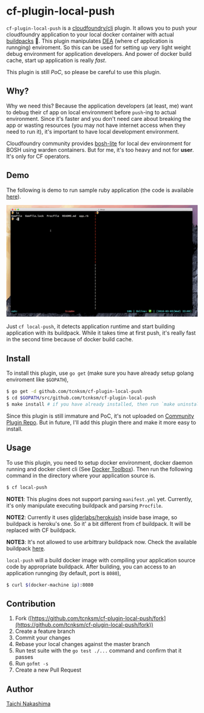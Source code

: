 # cf-plugin-local-push

`cf-plugin-local-push` is a [cloudfoundry/cli](https://github.com/cloudfoundry/cli) plugin. It allows you to push your cloudfoundry application to your local docker container with actual [buildpacks](http://docs.cloudfoundry.org/buildpacks/) :whale:. This plugin manipulates [DEA](https://docs.cloudfoundry.org/concepts/architecture/execution-agent.html) (where cf application is runnging) enviroment. So this can be used for setting up very light weight debug environment for application developers. And power of docker build cache, start up application is really *fast*.

This plugin is still *PoC*, so please be careful to use this plugin.  

## Why?

Why we need this? Because the application developers (at least, me) want to debug their cf app on local environment before `push`-ing to actual environment. Since it's faster and you don't need care about breaking the app or wasting resources (you may not have internet access when they need to run it), it's important to have local development environment.

Cloudfoundry community provides [bosh-lite](https://github.com/cloudfoundry/bosh-lite) for local dev environment for BOSH using warden containers. But for me, it's too heavy and not for **user**. It's only for CF operators. 

## Demo

The following is demo to run sample ruby application (the code is available [here](/sample)).

![demo](/doc/local-push.gif)

Just `cf local-push`, it detects application runtime and start building application with its buildpack. While it takes time at first push, it's really fast in the second time because of docker build cache.

## Install

To install this plugin, use `go get` (make sure you have already setup golang enviroment like `$GOPATH`),

```bash
$ go get -d github.com/tcnksm/cf-plugin-local-push
$ cd $GOPATH/src/github.com/tcnksm/cf-plugin-local-push
$ make install # if you have already installed, then run `make uninstall` before
```

Since this plugin is still immature and PoC, it's not uploaded on [Community Plugin Repo](http://plugins.cloudfoundry.org/ui/). But in future, I'll add this plugin there and make it more easy to install.

## Usage

To use this plugin, you need to setup docker environment, docker daemon running and docker client cli (See [Docker Toolbox](https://www.docker.com/products/docker-toolbox)). Then run the following command in the directory where your application source is.

```bash
$ cf local-push
```

**NOTE1**: This plugins does not support parsing `manifest.yml` yet. Currently, it's only manipulate executing buildpack and parsing `Procfile`.

**NOTE2**: Currently it uses [gliderlabs/herokuish](https://github.com/gliderlabs/herokuish) inside base image, so buildpack is heroku's one. So it' a bit different from cf buildpack. It will be replaced with CF buildpack.

**NOTE3**: It's not allowed to use arbittrary buildpack now. Check the available buildpack [here](https://github.com/gliderlabs/herokuish/tree/master/buildpacks).

`local-push` will a build docker image with compiling your application source code by appropriate buildpack. After building, you can access to an application runnging (by default, port is `8080`),

```bash
$ curl $(docker-machine ip):8080
```

## Contribution

1. Fork ([https://github.com/tcnksm/cf-plugin-local-push/fork](https://github.com/tcnksm/cf-plugin-local-push/fork))
1. Create a feature branch
1. Commit your changes
1. Rebase your local changes against the master branch
1. Run test suite with the `go test ./...` command and confirm that it passes
1. Run `gofmt -s`
1. Create a new Pull Request

## Author

[Taichi Nakashima](https://github.com/tcnksm)
